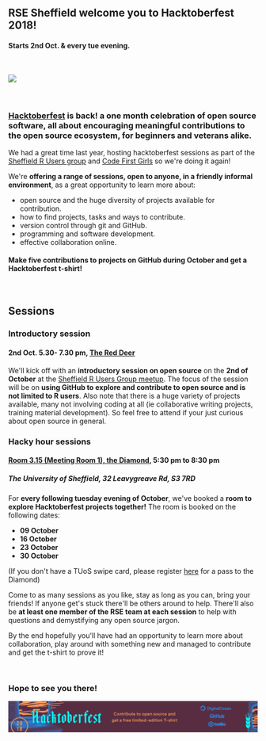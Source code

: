 <!--
.. title: Hacktoberfest 2018
.. author: Anna Krystalli
.. slug: hacktoberfest-2018
.. date: 2018-09-25 08:09:22 UTC
.. tags: event
.. category:
.. link:
.. description:
.. type: text
-->


## RSE Sheffield welcome you to Hacktoberfest 2018!

#### Starts 2nd Oct. & every tue evening.

<br>

![](https://hacktoberfest.digitalocean.com/assets/logo-hacktoberfest-658b5aa2bd34e782d29c40bf6afbdff00f20fe1328efa6da17743878ba8db66f.png)


<br>


### [**Hacktoberfest**](https://hacktoberfest.digitalocean.com/) is back! a **one month celebration of open source software**, all about encouraging meaningful contributions to the open source ecosystem, **for beginners and veterans alike**.


We had a great time last year, hosting hacktoberfest sessions as part of the [Sheffield R Users group](https://rse.shef.ac.uk/blog/sheffieldR-hacktoberfest/) and [Code First Girls](https://rse.shef.ac.uk/blog/codefirstgirls-meets-hacktoberfest/) so we're doing it again!

We're **offering a range of sessions, open to anyone, in a friendly informal environment**, as a great opportunity to learn more about:

- open source and the huge diversity of projects available for contribution.
- how to find projects, tasks and ways to contribute.
- version control through git and GitHub.
- programming and software development.
- effective collaboration online.


#### Make five contributions to projects on GitHub during October and get a **Hacktoberfest t-shirt!**

<br>

## Sessions
### Introductory session
#### 2nd Oct. 5.30- 7.30 pm, [The Red Deer](https://goo.gl/maps/ZjcpEK2oY6D2)

We'll kick off with an **introductory session on open source** on the **2nd of October** at the [Sheffield R Users Group meetup](https://www.meetup.com/SheffieldR-Sheffield-R-Users-Group/events/254986012/). The focus of the session will be on **using GitHub to explore and contribute to open source and is not limited to R users**. Also note that there is a huge variety of projects available, many not involving coding at all (ie collaborative writing projects, training material development). So feel free to attend if your just curious about open source in general. 

### Hacky hour sessions
#### [**Room 3.15 (Meeting Room 1), the Diamond**](https://goo.gl/maps/hs685HH7cwx), **5:30 pm  to  8:30 pm**  
##### The University of Sheffield, 32 Leavygreave Rd, S3 7RD

For **every following tuesday evening of October**, we've booked a **room to explore Hacktoberfest projects together!** The room is booked on the following dates:

- **09 October**
- **16 October**
- **23 October** 
- **30 October** 

(If you don't have a TUoS swipe card, please register [here](https://goo.gl/forms/7npNfDJoTkZJe21E2) for a pass to the Diamond)

Come to as many sessions as you like, stay as long as you can, bring your friends! If anyone get's stuck there'll be others around to help. There'll also be **at least one member of the RSE team at each session** to help with questions and demystifying any open source jargon. 

By the end hopefully you'll have had an opportunity to learn more about collaboration, play around with something new and managed to contribute and get the t-shirt to prove it!

<br>

### Hope to see you there!


![](/images/hacktoberfest_banner.png)
